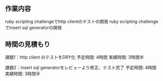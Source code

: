 ## 作業内容
ruby scripting challengeでhttp clientのテストの開発
ruby scripting challengeでinsert sql generatorの開発


## 時間の見積もり

課題1：http client のテストをDRY化
予定時間: 4時間
実績時間: 3時間半

課題2：insert sql generatorをレビューより修正、テスト完了
予定時間: 4時間
実績時間: 3時間半
